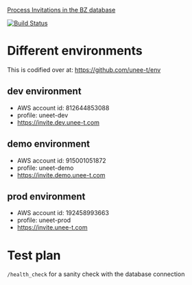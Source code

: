 [Process Invitations in the BZ database](https://github.com/unee-t/bugzilla-customisation/wiki/Process-Invitations-in-the-BZ-database)

[![Build Status](https://travis-ci.org/unee-t/invite.svg?branch=master)](https://travis-ci.org/unee-t/invite)

# Different environments

This is codified over at: https://github.com/unee-t/env

## dev environment

* AWS account id: 812644853088
* profile: uneet-dev
* https://invite.dev.unee-t.com

## demo environment

* AWS account id: 915001051872
* profile: uneet-demo
* https://invite.demo.unee-t.com

## prod environment

* AWS account id: 192458993663
* profile: uneet-prod
* https://invite.unee-t.com

# Test plan

`/health_check` for a sanity check with the database connection
